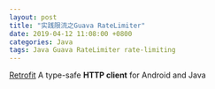 ```yaml
---
layout: post
title: "实践限流之Guava RateLimiter"
date: 2019-04-12 11:08:00 +0800
categories: Java
tags: Java Guava RateLimiter rate-limiting
---
```


[Retrofit](http://square.github.io/retrofit/#introduction) A type-safe **HTTP client** for Android and Java